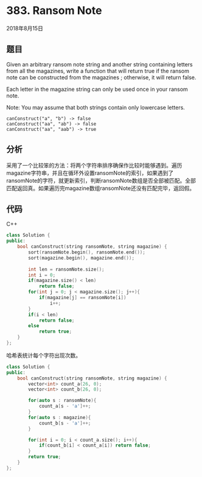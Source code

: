 # 383. Ransom Note

2018年8月15日

## 题目

Given an arbitrary ransom note string and another string containing letters from all the magazines, write a function that will return true if the ransom note can be constructed from the magazines ; otherwise, it will return false.

Each letter in the magazine string can only be used once in your ransom note.

Note:
You may assume that both strings contain only lowercase letters.

```no
canConstruct("a", "b") -> false
canConstruct("aa", "ab") -> false
canConstruct("aa", "aab") -> true
```

## 分析

采用了一个比较笨的方法：将两个字符串排序确保作比较时能够遇到。遍历magazine字符串，并且在循环外设置ransomNote的索引，如果遇到了ransomNote的字符，就更新索引，判断ransomNote数组是否全部被匹配。全部匹配返回真。如果遍历完magazine数组ransomNote还没有匹配完毕，返回假。

## 代码

C++

```cpp
class Solution {
public:
    bool canConstruct(string ransomNote, string magazine) {
        sort(ransomNote.begin(), ransomNote.end());
        sort(magazine.begin(), magazine.end());
        
        int len = ransomNote.size();
        int i = 0;
        if(magazine.size() < len)
            return false;
        for(int j = 0; j < magazine.size(); j++){
            if(magazine[j] == ransomNote[i])
                i++;
        }
        if(i < len)
            return false;
        else
            return true;
    }
};
```

哈希表统计每个字符出现次数。

```cpp
class Solution {
public:
    bool canConstruct(string ransomNote, string magazine) {
        vector<int> count_a(26, 0);
        vector<int> count_b(26, 0);

        for(auto s : ransomNote){
            count_a[s - 'a']++;
        }
        for(auto s : magazine){
            count_b[s - 'a']++;
        }

        for(int i = 0; i < count_a.size(); i++){
            if(count_b[i] < count_a[i]) return false;
        }
        return true;
    }
};
```